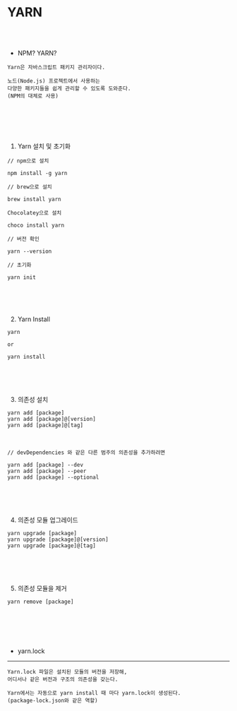 # YARN

<br />
<br />

* NPM? YARN?

```
Yarn은 자바스크립트 패키지 관리자이다.

노드(Node.js) 프로젝트에서 사용하는
다양한 패키지들을 쉽게 관리할 수 있도록 도와준다.
(NPM의 대체로 사용)
```

<br />
<br />
<br />
<br />

1. Yarn 설치 및 초기화

```
// npm으로 설치

npm install -g yarn
```

```
// brew으로 설치

brew install yarn
```

```
Chocolatey으로 설치

choco install yarn
```

```
// 버전 확인

yarn --version
```

```
// 초기화

yarn init
```

<br />
<br />
<br />

2. Yarn Install

```
yarn

or

yarn install
```

<br />
<br />
<br />

3. 의존성 설치

```
yarn add [package]
yarn add [package]@[version]
yarn add [package]@[tag]
```

<br />

```
// devDependencies 와 같은 다른 범주의 의존성을 추가하려면

yarn add [package] --dev
yarn add [package] --peer
yarn add [package] --optional
```

<br />
<br />
<br />

4. 의존성 모듈 업그레이드

```
yarn upgrade [package]
yarn upgrade [package]@[version]
yarn upgrade [package]@[tag]
```

<br />
<br />
<br />

5. 의존성 모듈을 제거

```
yarn remove [package]
```

<br />
<br />
<br />
<br />

* yarn.lock
---

```
Yarn.lock 파일은 설치된 모듈의 버전을 저장해,
어디서나 같은 버전과 구조의 의존성을 갖는다.

Yarn에서는 자동으로 yarn install 때 마다 yarn.lock이 생성된다.
(package-lock.json와 같은 역할)
```
